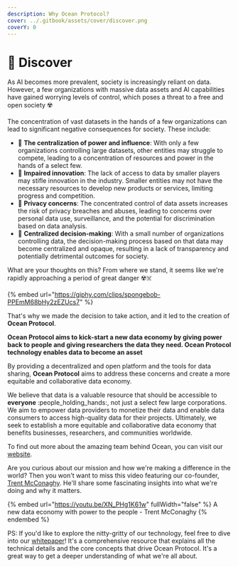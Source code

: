 ```yaml
---
description: Why Ocean Protocol?
cover: ../.gitbook/assets/cover/discover.png
coverY: 0
---
```


# 🌊 Discover

As AI becomes more prevalent, society is increasingly reliant on data. However, a few organizations with massive data assets and AI capabilities have gained worrying levels of control, which poses a threat to a free and open society ☢️

The concentration of vast datasets in the hands of a few organizations can lead to significant negative consequences for society. These include:

* 📛 **The centralization of power and influence**: With only a few organizations controlling large datasets, other entities may struggle to compete, leading to a concentration of resources and power in the hands of a select few.
* 📛 **Impaired innovation**: The lack of access to data by smaller players may stifle innovation in the industry. Smaller entities may not have the necessary resources to develop new products or services, limiting progress and competition.
* 📛 **Privacy concerns**: The concentrated control of data assets increases the risk of privacy breaches and abuses, leading to concerns over personal data use, surveillance, and the potential for discrimination based on data analysis.
* 📛 **Centralized decision-making**: With a small number of organizations controlling data, the decision-making process based on that data may become centralized and opaque, resulting in a lack of transparency and potentially detrimental outcomes for society.

What are your thoughts on this? From where we stand, it seems like we're rapidly approaching a period of great danger ☢️☠️

{% embed url="https://giphy.com/clips/spongebob-PPEmM68bHy2zEZUcs7" %}

That's why we made the decision to take action, and it led to the creation of **Ocean Protocol**.

**Ocean Protocol aims to kick-start a new data economy by giving power back to people and giving researchers the data they need. Ocean Protocol technology enables data to become an asset**

By providing a decentralized and open platform and the tools for data sharing, **Ocean Protocol** aims to address these concerns and create a more equitable and collaborative data economy.

We believe that data is a valuable resource that should be accessible to **everyone** :people\_holding\_hands:, not just a select few large corporations. We aim to empower data providers to monetize their data and enable data consumers to access high-quality data for their projects. Ultimately, we seek to establish a more equitable and collaborative data economy that benefits businesses, researchers, and communities worldwide.

To find out more about the amazing team behind Ocean, you can visit our [website](https://oceanprotocol.com/about).

Are you curious about our mission and how we're making a difference in the world? Then you won't want to miss this video featuring our co-founder, [Trent McConaghy](http://www.trent.st/). He'll share some fascinating insights into what we're doing and why it matters.

{% embed url="https://youtu.be/XN_PHg1K61w" fullWidth="false" %}
A new data economy with power to the people - Trent McConaghy
{% endembed %}

PS: If you'd like to explore the nitty-gritty of our technology, feel free to dive into our [whitepaper](https://oceanprotocol.com/tech-whitepaper.pdf)! It's a comprehensive resource that explains all the technical details and the core concepts that drive Ocean Protocol. It's a great way to get a deeper understanding of what we're all about.
